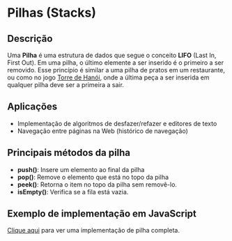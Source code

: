 # Pilhas (Stacks)

## Descrição
Uma **Pilha** é uma estrutura de dados que segue o conceito **LIFO** (Last In, First Out). Em uma pilha, o último elemente a ser inserido é o primeiro a ser removido. Esse princípio é similar a uma pilha de pratos em um restaurante, ou como no jogo [Torre de Hanói](https://pt.wikipedia.org/wiki/Torre_de_Han%C3%B3i), onde a última peça a ser inserida em qualquer pilha deve ser a primeira a sair.

## Aplicações
* Implementação de algoritmos de desfazer/refazer e editores de texto
* Navegação entre páginas na Web (histórico de navegação)

## Principais métodos da pilha
* **push()**: Insere um elemento ao final da pilha
* **pop()**: Remove o elemento que está no topo da pilha
* **peek()**: Retorna o item no topo da pilha sem removê-lo.
* **isEmpty()**: Verifica se a fila está vazia.

## Exemplo de implementação em JavaScript

[Clique aqui](../src/Stack) para ver uma implementação de pilha completa.